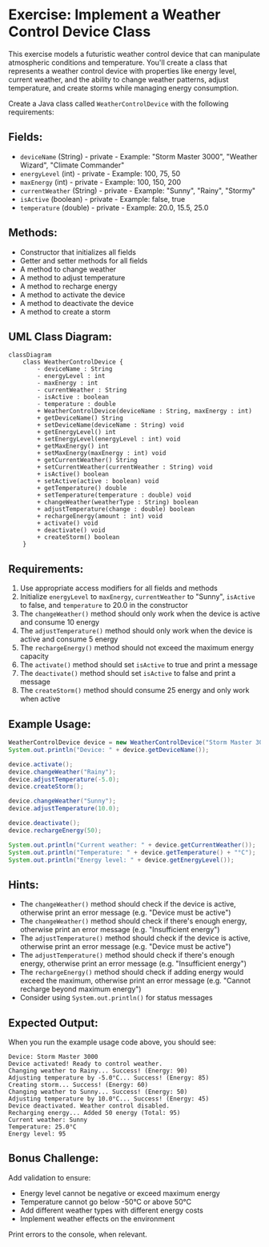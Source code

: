 # Exercise: Implement a Weather Control Device Class

This exercise models a futuristic weather control device that can manipulate atmospheric conditions and temperature. You'll create a class that represents a weather control device with properties like energy level, current weather, and the ability to change weather patterns, adjust temperature, and create storms while managing energy consumption.

Create a Java class called `WeatherControlDevice` with the following requirements:

## Fields:
- `deviceName` (String) - private - Example: "Storm Master 3000", "Weather Wizard", "Climate Commander"
- `energyLevel` (int) - private - Example: 100, 75, 50
- `maxEnergy` (int) - private - Example: 100, 150, 200
- `currentWeather` (String) - private - Example: "Sunny", "Rainy", "Stormy"
- `isActive` (boolean) - private - Example: false, true
- `temperature` (double) - private - Example: 20.0, 15.5, 25.0

## Methods:
- Constructor that initializes all fields
- Getter and setter methods for all fields
- A method to change weather
- A method to adjust temperature
- A method to recharge energy
- A method to activate the device
- A method to deactivate the device
- A method to create a storm

## UML Class Diagram:
```mermaid
classDiagram
    class WeatherControlDevice {
        - deviceName : String
        - energyLevel : int
        - maxEnergy : int
        - currentWeather : String
        - isActive : boolean
        - temperature : double
        + WeatherControlDevice(deviceName : String, maxEnergy : int)
        + getDeviceName() String
        + setDeviceName(deviceName : String) void
        + getEnergyLevel() int
        + setEnergyLevel(energyLevel : int) void
        + getMaxEnergy() int
        + setMaxEnergy(maxEnergy : int) void
        + getCurrentWeather() String
        + setCurrentWeather(currentWeather : String) void
        + isActive() boolean
        + setActive(active : boolean) void
        + getTemperature() double
        + setTemperature(temperature : double) void
        + changeWeather(weatherType : String) boolean
        + adjustTemperature(change : double) boolean
        + rechargeEnergy(amount : int) void
        + activate() void
        + deactivate() void
        + createStorm() boolean
    }
```

## Requirements:
1. Use appropriate access modifiers for all fields and methods
2. Initialize `energyLevel` to `maxEnergy`, `currentWeather` to "Sunny", `isActive` to false, and `temperature` to 20.0 in the constructor
3. The `changeWeather()` method should only work when the device is active and consume 10 energy
4. The `adjustTemperature()` method should only work when the device is active and consume 5 energy
5. The `rechargeEnergy()` method should not exceed the maximum energy capacity
6. The `activate()` method should set `isActive` to true and print a message
7. The `deactivate()` method should set `isActive` to false and print a message
8. The `createStorm()` method should consume 25 energy and only work when active

## Example Usage:
```java
WeatherControlDevice device = new WeatherControlDevice("Storm Master 3000", 100);
System.out.println("Device: " + device.getDeviceName());

device.activate();
device.changeWeather("Rainy");
device.adjustTemperature(-5.0);
device.createStorm();

device.changeWeather("Sunny");
device.adjustTemperature(10.0);

device.deactivate();
device.rechargeEnergy(50);

System.out.println("Current weather: " + device.getCurrentWeather());
System.out.println("Temperature: " + device.getTemperature() + "°C");
System.out.println("Energy level: " + device.getEnergyLevel());
```

## Hints:
- The `changeWeather()` method should check if the device is active, otherwise print an error message (e.g. "Device must be active")
- The `changeWeather()` method should check if there's enough energy, otherwise print an error message (e.g. "Insufficient energy")
- The `adjustTemperature()` method should check if the device is active, otherwise print an error message (e.g. "Device must be active")
- The `adjustTemperature()` method should check if there's enough energy, otherwise print an error message (e.g. "Insufficient energy")
- The `rechargeEnergy()` method should check if adding energy would exceed the maximum, otherwise print an error message (e.g. "Cannot recharge beyond maximum energy")
- Consider using `System.out.println()` for status messages

## Expected Output:
When you run the example usage code above, you should see:
```
Device: Storm Master 3000
Device activated! Ready to control weather.
Changing weather to Rainy... Success! (Energy: 90)
Adjusting temperature by -5.0°C... Success! (Energy: 85)
Creating storm... Success! (Energy: 60)
Changing weather to Sunny... Success! (Energy: 50)
Adjusting temperature by 10.0°C... Success! (Energy: 45)
Device deactivated. Weather control disabled.
Recharging energy... Added 50 energy (Total: 95)
Current weather: Sunny
Temperature: 25.0°C
Energy level: 95
```

## Bonus Challenge:
Add validation to ensure:
- Energy level cannot be negative or exceed maximum energy
- Temperature cannot go below -50°C or above 50°C
- Add different weather types with different energy costs
- Implement weather effects on the environment

Print errors to the console, when relevant.
